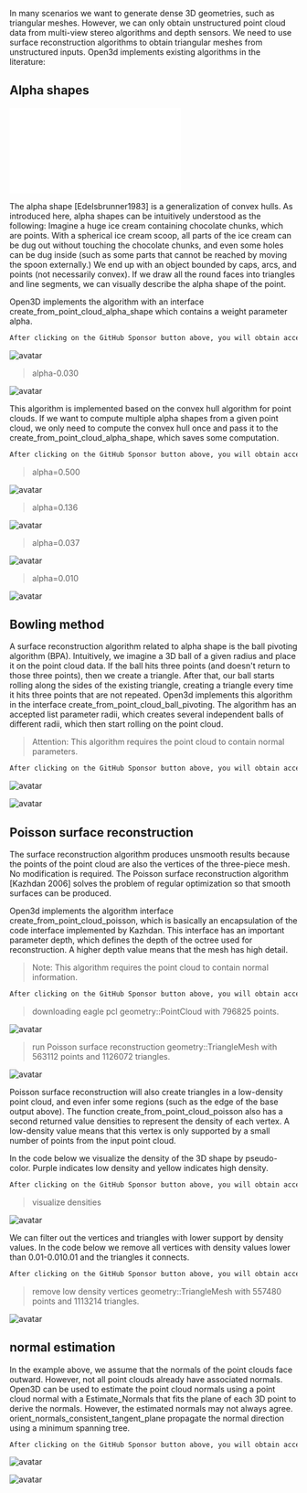 In many scenarios we want to generate dense 3D geometries, such as triangular meshes. However, we can only obtain unstructured point cloud data from multi-view stereo algorithms and depth sensors. We need to use surface reconstruction algorithms to obtain triangular meshes from unstructured inputs. Open3d implements existing algorithms in the literature: 

##  Alpha shapes 

 ![avatar]( gif.latex) 

 The alpha shape [Edelsbrunner1983] is a generalization of convex hulls. As introduced here, alpha shapes can be intuitively understood as the following: Imagine a huge ice cream containing chocolate chunks, which are points. With a spherical ice cream scoop, all parts of the ice cream can be dug out without touching the chocolate chunks, and even some holes can be dug inside (such as some parts that cannot be reached by moving the spoon externally.) We end up with an object bounded by caps, arcs, and points (not necessarily convex). If we draw all the round faces into triangles and line segments, we can visually describe the alpha shape of the point. 

 Open3D implements the algorithm with an interface create_from_point_cloud_alpha_shape which contains a weight parameter alpha. 

  ```python  
After clicking on the GitHub Sponsor button above, you will obtain access permissions to my private code repository ( https://github.com/slowlon/my_code_bar ) to view this blog code. By searching the code number of this blog, you can find the code you need, code number is: 2024020309574445206
  ```  
 ![avatar]( 20201209140601371.png) 

>  alpha-0.030 

 ![avatar]( 20201209140622947.png) 

  This algorithm is implemented based on the convex hull algorithm for point clouds. If we want to compute multiple alpha shapes from a given point cloud, we only need to compute the convex hull once and pass it to the create_from_point_cloud_alpha_shape, which saves some computation. 

  ```python  
After clicking on the GitHub Sponsor button above, you will obtain access permissions to my private code repository ( https://github.com/slowlon/my_code_bar ) to view this blog code. By searching the code number of this blog, you can find the code you need, code number is: 2024020309574445206
  ```  
>  alpha=0.500 

 ![avatar]( 20201209141045199.png) 

>  alpha=0.136 

 ![avatar]( 20201209141057885.png) 

>  alpha=0.037 

 ![avatar]( 20201209141112621.png) 

>  alpha=0.010 

 ![avatar]( 20201209141126197.png) 

##  Bowling method 

 A surface reconstruction algorithm related to alpha shape is the ball pivoting algorithm (BPA). Intuitively, we imagine a 3D ball of a given radius and place it on the point cloud data. If the ball hits three points (and doesn't return to those three points), then we create a triangle. After that, our ball starts rolling along the sides of the existing triangle, creating a triangle every time it hits three points that are not repeated. Open3d implements this algorithm in the interface create_from_point_cloud_ball_pivoting. The algorithm has an accepted list parameter radii, which creates several independent balls of different radii, which then start rolling on the point cloud. 

>  Attention: This algorithm requires the point cloud to contain normal parameters. 

  ```python  
After clicking on the GitHub Sponsor button above, you will obtain access permissions to my private code repository ( https://github.com/slowlon/my_code_bar ) to view this blog code. By searching the code number of this blog, you can find the code you need, code number is: 2024020309574445206
  ```  
 ![avatar]( 2020120914195053.png) 

 ![avatar]( 20201209141950122.png) 

##  Poisson surface reconstruction 

 The surface reconstruction algorithm produces unsmooth results because the points of the point cloud are also the vertices of the three-piece mesh. No modification is required. The Poisson surface reconstruction algorithm [Kazhdan 2006] solves the problem of regular optimization so that smooth surfaces can be produced. 

 Open3d implements the algorithm interface create_from_point_cloud_poisson, which is basically an encapsulation of the code interface implemented by Kazhdan. This interface has an important parameter depth, which defines the depth of the octree used for reconstruction. A higher depth value means that the mesh has high detail. 

>  Note: This algorithm requires the point cloud to contain normal information. 

  ```python  
After clicking on the GitHub Sponsor button above, you will obtain access permissions to my private code repository ( https://github.com/slowlon/my_code_bar ) to view this blog code. By searching the code number of this blog, you can find the code you need, code number is: 2024020309574445206
  ```  
>  downloading eagle pcl geometry::PointCloud with 796825 points. 

 ![avatar]( 20201209151016741.png) 

>  run Poisson surface reconstruction geometry::TriangleMesh with 563112 points and 1126072 triangles. 

 ![avatar]( 20201209151030334.png) 

  Poisson surface reconstruction will also create triangles in a low-density point cloud, and even infer some regions (such as the edge of the base output above). The function create_from_point_cloud_poisson also has a second returned value densities to represent the density of each vertex. A low-density value means that this vertex is only supported by a small number of points from the input point cloud. 

 In the code below we visualize the density of the 3D shape by pseudo-color. Purple indicates low density and yellow indicates high density. 

  ```python  
After clicking on the GitHub Sponsor button above, you will obtain access permissions to my private code repository ( https://github.com/slowlon/my_code_bar ) to view this blog code. By searching the code number of this blog, you can find the code you need, code number is: 2024020309574445206
  ```  
>  visualize densities 

 ![avatar]( 20201209151859956.png) 

  We can filter out the vertices and triangles with lower support by density values. In the code below we remove all vertices with density values lower than 0.01-0.010.01 and the triangles it connects. 

  ```python  
After clicking on the GitHub Sponsor button above, you will obtain access permissions to my private code repository ( https://github.com/slowlon/my_code_bar ) to view this blog code. By searching the code number of this blog, you can find the code you need, code number is: 2024020309574445206
  ```  
>  remove low density vertices geometry::TriangleMesh with 557480 points and 1113214 triangles. 

 ![avatar]( 20201209152159312.png) 

##  normal estimation 

 In the example above, we assume that the normals of the point clouds face outward. However, not all point clouds already have associated normals. Open3D can be used to estimate the point cloud normals using a point cloud normal with a Estimate_Normals that fits the plane of each 3D point to derive the normals. However, the estimated normals may not always agree. orient_normals_consistent_tangent_plane propagate the normal direction using a minimum spanning tree. 

  ```python  
After clicking on the GitHub Sponsor button above, you will obtain access permissions to my private code repository ( https://github.com/slowlon/my_code_bar ) to view this blog code. By searching the code number of this blog, you can find the code you need, code number is: 2024020309574445206
  ```  
 ![avatar]( 20210128212400799.png) 

 ![avatar]( 20210128212419528.png) 

